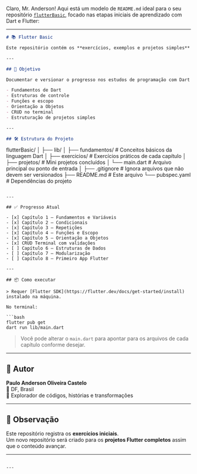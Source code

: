 Claro, Mr. Anderson! Aqui está um modelo de `README.md` ideal para o seu repositório [`flutterBasic`](https://github.com/paulocastelo/flutterBasic.git), focado nas etapas iniciais de aprendizado com Dart e Flutter:

---

```markdown
# 📚 Flutter Basic

Este repositório contém os **exercícios, exemplos e projetos simples** realizados por Paulo Castelo durante sua jornada de aprendizado em **Dart e Flutter**.

---

## 🧭 Objetivo

Documentar e versionar o progresso nos estudos de programação com Dart e Flutter, aplicando:

- Fundamentos de Dart
- Estruturas de controle
- Funções e escopo
- Orientação a Objetos
- CRUD no terminal
- Estruturação de projetos simples

---

## 🛠️ Estrutura do Projeto

```
flutterBasic/
│
├── lib/
│   ├── fundamentos/               # Conceitos básicos da linguagem Dart
│   ├── exercicios/               # Exercícios práticos de cada capítulo
│   ├── projetos/                 # Mini projetos concluídos
│   └── main.dart                 # Arquivo principal ou ponto de entrada
│
├── .gitignore                    # Ignora arquivos que não devem ser versionados
├── README.md                     # Este arquivo
└── pubspec.yaml                  # Dependências do projeto
```

---

## ✅ Progresso Atual

- [x] Capítulo 1 – Fundamentos e Variáveis  
- [x] Capítulo 2 – Condicionais  
- [x] Capítulo 3 – Repetições  
- [x] Capítulo 4 – Funções e Escopo  
- [x] Capítulo 5 – Orientação a Objetos  
- [x] CRUD Terminal com validações  
- [ ] Capítulo 6 – Estruturas de Dados  
- [ ] Capítulo 7 – Modularização  
- [ ] Capítulo 8 – Primeiro App Flutter

---

## 📦 Como executar

> Requer [Flutter SDK](https://flutter.dev/docs/get-started/install) instalado na máquina.

No terminal:

```bash
flutter pub get
dart run lib/main.dart
```

> Você pode alterar o `main.dart` para apontar para os arquivos de cada capítulo conforme desejar.

---

## 🧙 Autor

**Paulo Anderson Oliveira Castelo**  
📍 DF, Brasil  
🧠 Explorador de códigos, histórias e transformações

---

## 🚧 Observação

Este repositório registra os **exercícios iniciais**.  
Um novo repositório será criado para os **projetos Flutter completos** assim que o conteúdo avançar.

---
```

---